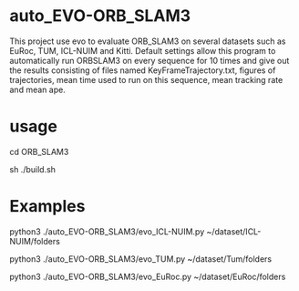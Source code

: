 # auto_EVO-ORB_SLAM3
This project use evo to evaluate ORB_SLAM3 on several datasets such as EuRoc, TUM, ICL-NUIM and Kitti. Default settings allow this program to automatically run ORBSLAM3 on every sequence for 10 times and give out the results consisting of files named KeyFrameTrajectory.txt, figures of trajectories, mean time used to run on this sequence, mean tracking rate and mean ape.
# usage
cd ORB_SLAM3

sh ./build.sh

# Examples
python3 ./auto_EVO-ORB_SLAM3/evo_ICL-NUIM.py ~/dataset/ICL-NUIM/folders

python3 ./auto_EVO-ORB_SLAM3/evo_TUM.py ~/dataset/Tum/folders

python3 ./auto_EVO-ORB_SLAM3/evo_EuRoc.py ~/dataset/EuRoc/folders
